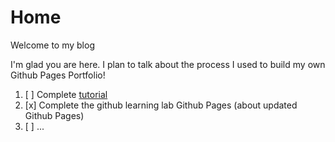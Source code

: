 # Home

Welcome to my blog

I'm glad you are here. I plan to talk about the process I used to build my own Github Pages Portfolio!

1. [ ] Complete [tutorial](https://dannguyen.github.io/github-for-portfolios/)
2. [x] Complete the github learning lab Github Pages (about updated Github Pages)
3. [ ] ...
